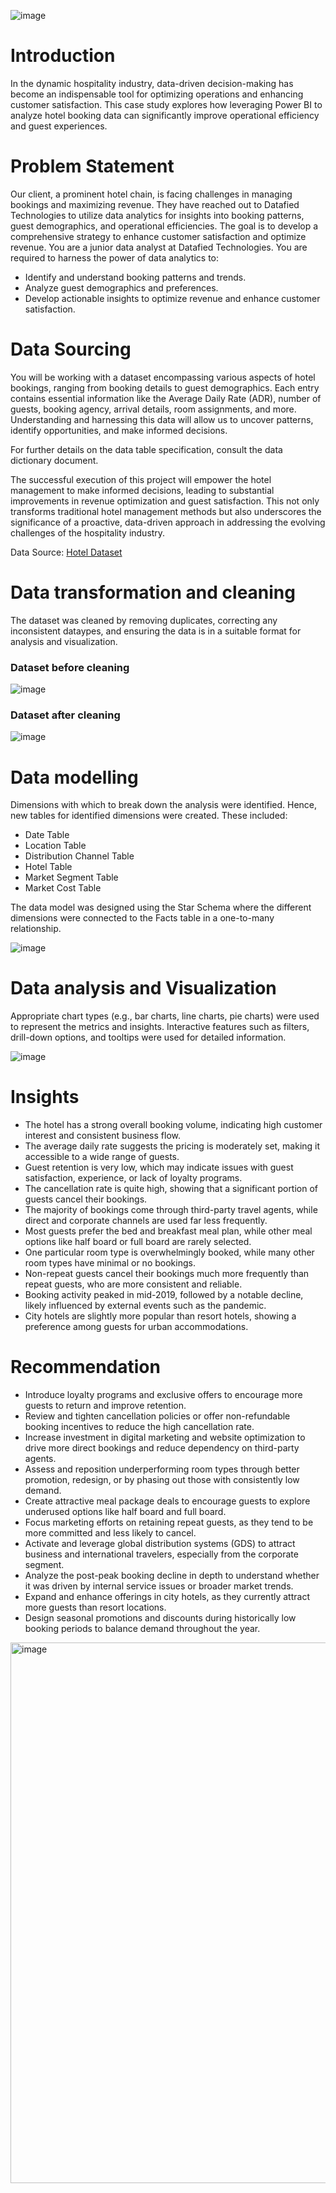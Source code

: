 ![image](https://github.com/user-attachments/assets/5dfd010c-43ae-4646-ace6-b7cbb50b0bb6)

# Introduction
In the dynamic hospitality industry, data-driven decision-making has become an indispensable tool for optimizing operations and enhancing customer satisfaction. This case study explores how leveraging Power BI to analyze hotel booking data can significantly improve operational efficiency and guest experiences.

# Problem Statement
Our client, a prominent hotel chain, is facing challenges in managing bookings and maximizing revenue. They have reached out to Datafied Technologies to utilize data analytics for insights into booking patterns, guest demographics, and operational efficiencies. The goal is to develop a comprehensive strategy to enhance customer satisfaction and optimize revenue.
You are a junior data analyst at Datafied Technologies. You are required to harness the power of data analytics to:
- Identify and understand booking patterns and trends.
- Analyze guest demographics and preferences.
- Develop actionable insights to optimize revenue and enhance customer satisfaction.

# Data Sourcing
You will be working with a dataset encompassing various aspects of hotel bookings, ranging from booking details to guest demographics. Each entry contains essential information like the Average Daily Rate (ADR), number of guests, booking agency, arrival details, room assignments, and more. Understanding and harnessing this data will allow us to uncover patterns, identify opportunities, and make informed decisions.

For further details on the data table specification, consult the data dictionary document.

The successful execution of this project will empower the hotel management to make informed decisions, leading to substantial improvements in revenue optimization and guest satisfaction. This not only transforms traditional hotel management methods but also underscores the significance of a proactive, data-driven approach in addressing the evolving challenges of the hospitality industry.

Data Source: [Hotel Dataset](https://docs.google.com/spreadsheets/d/e/2PACX-1vQJgQDtdAm0IHL4VoVJoZZap2aHZU5oXABM9ox5R_AWOCIy_TLqUzk8MePGZK2p7QIPPTQhTs6KC5YA/pub?output=xlsx)

# Data transformation and cleaning
The dataset was cleaned by removing duplicates, correcting any inconsistent dataypes, and ensuring the data is in a suitable format for analysis and visualization.

### Dataset before cleaning
![image](https://github.com/user-attachments/assets/2f9c6e4a-e454-4cee-bd40-fdfb9f03e583)

### Dataset after cleaning
![image](https://github.com/user-attachments/assets/390bc7ff-7d35-4242-8f9e-dfeb500ae593)

# Data modelling
Dimensions with which to break down the analysis were identified. Hence, new tables for identified dimensions were created. These included:

- Date Table
- Location Table
- Distribution Channel Table
- Hotel Table
- Market Segment Table
- Market Cost Table

The data model was designed using the Star Schema where the different dimensions were connected to the Facts table in a one-to-many relationship.

![image](https://github.com/user-attachments/assets/83ec5d91-06d4-4951-b32a-9f60311fb96b)

# Data analysis and Visualization
Appropriate chart types (e.g., bar charts, line charts, pie charts) were used to represent the metrics and insights. Interactive features such as filters, drill-down options, and tooltips were used for detailed information.

![image](https://github.com/user-attachments/assets/a900b462-3c61-4862-aa45-c501beec3995)

# Insights
- The hotel has a strong overall booking volume, indicating high customer interest and consistent business flow.
- The average daily rate suggests the pricing is moderately set, making it accessible to a wide range of guests.
- Guest retention is very low, which may indicate issues with guest satisfaction, experience, or lack of loyalty programs.
- The cancellation rate is quite high, showing that a significant portion of guests cancel their bookings.
- The majority of bookings come through third-party travel agents, while direct and corporate channels are used far less frequently.
- Most guests prefer the bed and breakfast meal plan, while other meal options like half board or full board are rarely selected.
- One particular room type is overwhelmingly booked, while many other room types have minimal or no bookings.
- Non-repeat guests cancel their bookings much more frequently than repeat guests, who are more consistent and reliable.
- Booking activity peaked in mid-2019, followed by a notable decline, likely influenced by external events such as the pandemic.
- City hotels are slightly more popular than resort hotels, showing a preference among guests for urban accommodations.

# Recommendation
- Introduce loyalty programs and exclusive offers to encourage more guests to return and improve retention.
- Review and tighten cancellation policies or offer non-refundable booking incentives to reduce the high cancellation rate.
- Increase investment in digital marketing and website optimization to drive more direct bookings and reduce dependency on third-party agents.
- Assess and reposition underperforming room types through better promotion, redesign, or by phasing out those with consistently low demand.
- Create attractive meal package deals to encourage guests to explore underused options like half board and full board.
- Focus marketing efforts on retaining repeat guests, as they tend to be more committed and less likely to cancel.
- Activate and leverage global distribution systems (GDS) to attract business and international travelers, especially from the corporate segment.
- Analyze the post-peak booking decline in depth to understand whether it was driven by internal service issues or broader market trends.
- Expand and enhance offerings in city hotels, as they currently attract more guests than resort locations.
- Design seasonal promotions and discounts during historically low booking periods to balance demand throughout the year.

<img width="1294" height="865" alt="image" src="https://github.com/user-attachments/assets/0630d050-fc30-4811-882a-69e11a9d83c4" />
